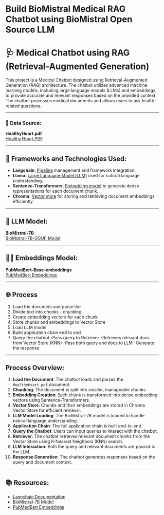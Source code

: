 # Build BioMistral Medical RAG Chatbot using BioMistral Open Source LLM 
# 🩺 Medical Chatbot using RAG (Retrieval-Augmented Generation)

This project is a Medical Chatbot designed using Retrieval-Augmented Generation (RAG) architecture. The chatbot utilizes advanced machine learning models, including large language models (LLMs) and embeddings, to provide accurate and relevant responses based on the provided context. The chatbot processes medical documents and allows users to ask health-related questions. 

---

### 📄 Data Source: 
**HealthyHeart.pdf**  
[Healthy Heart PDF](https://www.nhlbi.nih.gov/files/docs/public/heart/healthyheart.pdf)

---

## 🚀 Frameworks and Technologies Used:

- **Langchain**: <u>Pipeline</u> management and framework integration.
- **Llama**: <u>Large Language Model (LLM)</u> used for natural language understanding.
- **Sentence-Transformers**: <u>Embedding model</u> to generate dense representations for each document chunk.
- **Chroma**: <u>Vector store</u> for storing and retrieving document embeddings efficiently.

---

## 🤖 LLM Model:
**BioMistral-7B**  
[BioMistral-7B-GGUF Model](https://huggingface.co/MazivarPanahi/BioMistral-7B-GGUF/tree/main)

---

## 🧩🧬 Embeddings Model:
**PubMedBert-Base-embeddings**  
[PubMedBert Embeddings](https://huggingface.co/NeuML/pubmedbert-base-embeddings)

---

## 🌐 Process
1. Load the document and parse the 
2. Divide text into chunks - chunking
3. Create embedding vectors for each chunk
4. Store chunks and embeddings to Vector Store
5. Load LLM model
6. Build application chain end to end
7. Query the chatbot
 -Pass query to Retriever
 -Retrieves relevant docs from Vector Store (KNN)
 -Pass both query and docs to LLM
 -Generate the response

---

##  Process Overview:

1. **Load the Document**: The chatbot loads and parses the `HealthyHeart.pdf` document.
2. **Chunking**: The document is split into smaller, manageable chunks.
3. **Embedding Creation**: Each chunk is transformed into dense embedding vectors using Sentence-Transformers.
4. **Vector Store**: Chunks and their embeddings are stored in Chroma Vector Store for efficient retrieval.
5. **LLM Model Loading**: The BioMistral-7B model is loaded to handle natural language understanding.
6. **Application Chain**: The full application chain is built end-to-end.
7. **Query the Chatbot**: Users can input queries to interact with the chatbot.
8. **Retriever**: The chatbot retrieves relevant document chunks from the Vector Store using K-Nearest Neighbors (KNN) search.
9. **LLM Interaction**: Both the query and relevant documents are passed to the LLM.
10. **Response Generation**: The chatbot generates responses based on the query and document context.

---

## 📚 Resources:

- [Langchain Documentation](https://langchain.com/docs)
- [BioMistral-7B Model](https://huggingface.co/MazivarPanahi/BioMistral-7B-GGUF/tree/main)
- [PubMedBert Embeddings](https://huggingface.co/NeuML/pubmedbert-base-embeddings)
